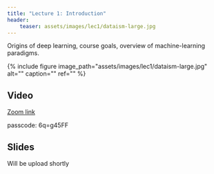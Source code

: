 ```yaml
---
title: "Lecture 1: Introduction"
header:
    teaser: assets/images/lec1/dataism-large.jpg
---
```


Origins of deep learning, course goals, overview of machine-learning
paradigms.

{% include figure
image_path="assets/images/lec1/dataism-large.jpg"
alt="" caption="" ref=""
%}


## Video

[Zoom link](https://technion.zoom.us/rec/share/slv98PDoOHZ_bofCqPoZke07dljbaPCnkC0HTgDYSSBQM4k8FMheBzuBipOvZq40.lK1yQ0tBdeN1-GC3)


passcode: 6q=g45FF

## Slides

Will be upload shortly